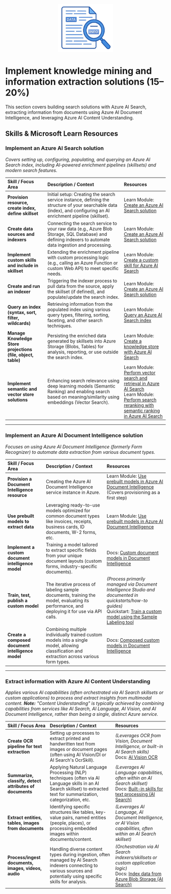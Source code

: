 <div align="center">
  <img src="../images/implement-knowledge-mining-and-information-extraction-solutions.png" alt="Knowledge Mining Icon" height="150" />
</div>

# Implement knowledge mining and information extraction solutions (15–20%)

This section covers building search solutions with Azure AI Search, extracting information from documents using Azure AI Document Intelligence, and leveraging Azure AI Content Understanding.

## Skills & Microsoft Learn Resources

### Implement an Azure AI Search solution

*Covers setting up, configuring, populating, and querying an Azure AI Search index, including AI-powered enrichment pipelines (skillsets) and modern search features.*

| Skill / Focus Area | Description / Context | Resources |
| :-------------------------------------------------------- | :--------------------------------------------------------------------------------------------------------------------------------------------------- | :--------------------------------------------------------------------------------------------------------------------------------------------------------------------------------------------------------------------------------------------------------------------- |
| **Provision resource, create index, define skillset** | Initial setup: Creating the search service instance, defining the structure of your searchable data (index), and configuring an AI enrichment pipeline (skillset). | Learn Module: [Create an Azure AI Search solution](https://learn.microsoft.com/en-us/training/modules/create-azure-cognitive-search-solution/) |
| **Create data sources and indexers** | Connecting the search service to your raw data (e.g., Azure Blob Storage, SQL Database) and defining indexers to automate data ingestion and processing. | Learn Module: [Create an Azure AI Search solution](https://learn.microsoft.com/en-us/training/modules/create-azure-cognitive-search-solution/) |
| **Implement custom skills and include in skillset** | Extending the enrichment pipeline with custom processing logic (e.g., calling an Azure Function or custom Web API) to meet specific needs. | Learn Module: [Create a custom skill for Azure AI Search](https://learn.microsoft.com/en-us/training/modules/create-azure-ai-custom-skill/) |
| **Create and run an indexer** | Triggering the indexer process to pull data from the source, apply the skillset (if defined), and populate/update the search index. | Learn Module: [Create an Azure AI Search solution](https://learn.microsoft.com/en-us/training/modules/create-azure-cognitive-search-solution/) |
| **Query an index (syntax, sort, filter, wildcards)** | Retrieving information from the populated index using various query types, filtering, sorting, faceting, and other search techniques. | Learn Module: [Query an Azure AI Search index](https://learn.microsoft.com/en-us/training/modules/query-azure-cognitive-search/) |
| **Manage Knowledge Store projections (file, object, table)** | Persisting the enriched data generated by skillsets into Azure Storage (Blobs, Tables) for analysis, reporting, or use outside the search index. | Learn Module: [Create a knowledge store with Azure AI Search](https://learn.microsoft.com/en-us/training/modules/create-knowledge-store-azure-cognitive-search/) |
| **Implement semantic and vector store solutions** | Enhancing search relevance using deep learning models (Semantic Ranking) and enabling search based on meaning/similarity using embeddings (Vector Search). | Learn Module: [Perform vector search and retrieval in Azure AI Search](https://learn.microsoft.com/en-us/training/modules/improve-search-results-vector-search/)<br>Learn Module: [Perform search reranking with semantic ranking in Azure AI Search](https://learn.microsoft.com/en-us/training/modules/use-semantic-search/) |

______________________________________________________________________

### Implement an Azure AI Document Intelligence solution

*Focuses on using Azure AI Document Intelligence (formerly Form Recognizer) to automate data extraction from various document types.*

| Skill / Focus Area | Description / Context | Resources |
| :------------------------------------------------------ | :-------------------------------------------------------------------------------------------------------------------------------------------------- | :-------------------------------------------------------------------------------------------------------------------------------------------------------------------------------------------------------------------------------- |
| **Provision a Document Intelligence resource** | Creating the Azure AI Document Intelligence service instance in Azure. | Learn Module: [Use prebuilt models in Azure AI Document Intelligence](https://learn.microsoft.com/en-us/training/modules/use-prebuilt-form-recognizer-models/) (Covers provisioning as a first step) |
| **Use prebuilt models to extract data** | Leveraging ready-to-use models optimized for common document types like invoices, receipts, business cards, ID documents, W-2 forms, etc. | Learn Module: [Use prebuilt models in Azure AI Document Intelligence](https://learn.microsoft.com/en-us/training/modules/use-prebuilt-form-recognizer-models/) |
| **Implement a custom document intelligence model** | Training a model tailored to extract specific fields from your unique document layouts (custom forms, industry-specific documents). | Docs: [Custom document models in Document Intelligence](https://learn.microsoft.com/en-us/azure/ai-services/document-intelligence/concept-custom-models?view=doc-intel-4.0.0) |
| **Train, test, publish a custom model** | The iterative process of labeling sample documents, training the model, evaluating its performance, and deploying it for use via API calls. | *(Process primarily managed via Document Intelligence Studio and documented in quickstarts/how-to guides)*<br>Quickstart: [Train a custom model using the Sample Labeling tool](https://learn.microsoft.com/en-us/azure/ai-services/document-intelligence/quickstarts/try-document-intelligence-studio?view=doc-intel-4.0.0) |
| **Create a composed document intelligence model** | Combining multiple individually trained custom models into a single model, allowing classification and extraction across various form types. | Docs: [Composed custom models in Document Intelligence](https://learn.microsoft.com/en-us/azure/ai-services/document-intelligence/concept-composed-models?view=doc-intel-4.0.0) |

______________________________________________________________________

### Extract information with Azure AI Content Understanding

*Applies various AI capabilities (often orchestrated via AI Search skillsets or custom applications) to process and extract insights from multimodal content. **Note:** "Content Understanding" is typically achieved by combining capabilities from services like AI Search, AI Language, AI Vision, and AI Document Intelligence, rather than being a single, distinct Azure service.*

| Skill / Focus Area | Description / Context | Resources |
| :------------------------------------------------------------------------ | :---------------------------------------------------------------------------------------------------------------------- | :--------------------------------------------------------------------------------------------------------------------------------------------------------------------------------------------------------------- |
| **Create OCR pipeline for text extraction** | Setting up processes to extract printed and handwritten text from images or document pages (often using AI Vision/DI or AI Search's OcrSkill). | *(Leverages OCR from Vision, Document Intelligence, or built-in AI Search skills)*<br>Docs: [AI Vision OCR](https://learn.microsoft.com/en-us/azure/ai-services/computer-vision/overview-ocr) |
| **Summarize, classify, detect attributes of documents** | Applying Natural Language Processing (NLP) techniques (often via AI Language skills in an AI Search skillset) to extracted text for summarization, categorization, etc. | *(Leverages AI Language capabilities, often within an AI Search skillset)*<br>Docs: [Built-in skills for text processing (AI Search)](https://learn.microsoft.com/en-us/azure/search/cognitive-search-predefined-skills#utility-skills) |
| **Extract entities, tables, images from documents** | Identifying specific structures like tables, key-value pairs, named entities (people, places), or processing embedded images within documents/content. | *(Leverages AI Language, AI Document Intelligence, or AI Vision capabilities, often within an AI Search skillset)* |
| **Process/ingest documents, images, videos, audio** | Handling diverse content types during ingestion, often managed by AI Search indexers connecting to various sources and potentially using specific skills for analysis. | *(Orchestration via AI Search indexers/skillsets or custom application logic)*<br>Docs: [Index data from Azure Blob Storage (AI Search)](https://learn.microsoft.com/en-us/azure/search/search-howto-indexing-azure-blob-storage) |
